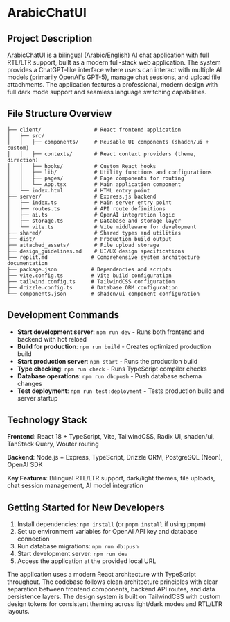 # ArabicChatUI

## Project Description

ArabicChatUI is a bilingual (Arabic/English) AI chat application with full RTL/LTR support, built as a modern full-stack web application. The system provides a ChatGPT-like interface where users can interact with multiple AI models (primarily OpenAI's GPT-5), manage chat sessions, and upload file attachments. The application features a professional, modern design with full dark mode support and seamless language switching capabilities.

## File Structure Overview

```
├── client/                 # React frontend application
│   ├── src/
│   │   ├── components/     # Reusable UI components (shadcn/ui + custom)
│   │   ├── contexts/       # React context providers (theme, direction)
│   │   ├── hooks/          # Custom React hooks
│   │   ├── lib/            # Utility functions and configurations
│   │   ├── pages/          # Page components for routing
│   │   └── App.tsx         # Main application component
│   └── index.html          # HTML entry point
├── server/                 # Express.js backend
│   ├── index.ts            # Main server entry point
│   ├── routes.ts           # API route definitions
│   ├── ai.ts               # OpenAI integration logic
│   ├── storage.ts          # Database and storage layer
│   └── vite.ts             # Vite middleware for development
├── shared/                 # Shared types and utilities
├── dist/                   # Production build output
├── attached_assets/        # File upload storage
├── design_guidelines.md    # UI/UX design specifications
├── replit.md              # Comprehensive system architecture documentation
├── package.json           # Dependencies and scripts
├── vite.config.ts         # Vite build configuration
├── tailwind.config.ts     # TailwindCSS configuration
├── drizzle.config.ts      # Database ORM configuration
└── components.json        # shadcn/ui component configuration
```

## Development Commands

- **Start development server**: `npm run dev` - Runs both frontend and backend with hot reload
- **Build for production**: `npm run build` - Creates optimized production build
- **Start production server**: `npm start` - Runs the production build
- **Type checking**: `npm run check` - Runs TypeScript compiler checks
- **Database operations**: `npm run db:push` - Push database schema changes
- **Test deployment**: `npm run test:deployment` - Tests production build and server startup

## Technology Stack

**Frontend**: React 18 + TypeScript, Vite, TailwindCSS, Radix UI, shadcn/ui, TanStack Query, Wouter routing

**Backend**: Node.js + Express, TypeScript, Drizzle ORM, PostgreSQL (Neon), OpenAI SDK

**Key Features**: Bilingual RTL/LTR support, dark/light themes, file uploads, chat session management, AI model integration

## Getting Started for New Developers

1. Install dependencies: `npm install` (or `pnpm install` if using pnpm)
2. Set up environment variables for OpenAI API key and database connection
3. Run database migrations: `npm run db:push`
4. Start development server: `npm run dev`
5. Access the application at the provided local URL

The application uses a modern React architecture with TypeScript throughout. The codebase follows clean architecture principles with clear separation between frontend components, backend API routes, and data persistence layers. The design system is built on TailwindCSS with custom design tokens for consistent theming across light/dark modes and RTL/LTR layouts.